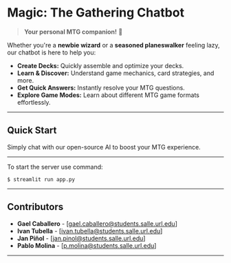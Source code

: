 # Magic: The Gathering Chatbot 

> **Your personal MTG companion!** 🧙

Whether you're a **newbie wizard**  or a **seasoned planeswalker**  feeling lazy, our chatbot is here to help you:

- **Create Decks:** Quickly assemble and optimize your decks.
- **Learn & Discover:** Understand game mechanics, card strategies, and more.
- **Get Quick Answers:** Instantly resolve your MTG questions.
- **Explore Game Modes:** Learn about different MTG game formats effortlessly.

---

## Quick Start

Simply chat with our open-source AI to boost your MTG experience.

---

To start the server use command:
```
$ streamlit run app.py
```

---

## Contributors

- **Gael Caballero** - [gael.caballero@students.salle.url.edu]
- **Ivan Tubella** - [ivan.tubella@students.salle.url.edu]
- **Jan Piñol** - [jan.pinol@students.salle.url.edu]
- **Pablo Molina** - [p.molina@students.salle.url.edu]

---